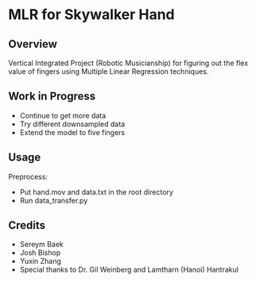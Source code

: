 # MLR for Skywalker Hand

## Overview

Vertical Integrated Project (Robotic Musicianship) for figuring out the flex value of fingers using Multiple Linear Regression techniques.


## Work in Progress
* Continue to get more data
* Try different downsampled data
* Extend the model to five fingers

## Usage 
Preprocess:
* Put hand.mov and data.txt in the root directory
* Run data_transfer.py



## Credits
* Sereym Baek
* Josh Bishop
* Yuxin Zhang
* Special thanks to Dr. Gil Weinberg and Lamtharn (Hanoi) Hantrakul
